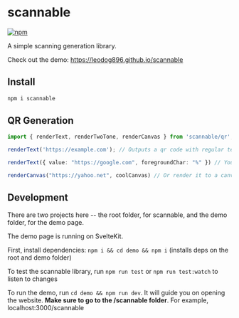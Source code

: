 # scannable
[![npm](https://img.shields.io/npm/v/scannable)](https://npmjs.com/package/scannable)

A simple scanning generation library.

Check out the demo: https://leodog896.github.io/scannable

## Install
```bash
npm i scannable
```

## QR Generation

```ts
import { renderText, renderTwoTone, renderCanvas } from 'scannable/qr';

renderText('https://example.com'); // Outputs a qr code with regular text

renderText({ value: "https://google.com", foregroundChar: "%" }) // You can also specify optoins

renderCanvas("https://yahoo.net", coolCanvas) // Or render it to a canvas
```

## Development

There are two projects here -- the root folder, for scannable, and the demo folder, for the demo page.

The demo page is running on SvelteKit.

First, install dependencies: `npm i && cd demo && npm i` (installs deps on the root and demo folder)

To test the scannable library, run `npm run test` or `npm run test:watch` to listen to changes

To run the demo, run `cd demo && npm run dev`. It will guide you on opening the website. **Make sure to go to the /scannable folder**.
For example, localhost:3000/scannable
